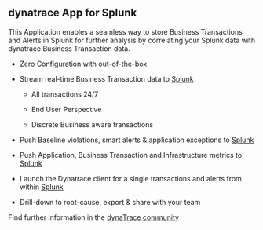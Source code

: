## dynatrace App for Splunk

This Application enables a seamless way to store Business Transactions and Alerts in Splunk for further analysis by correlating your Splunk data with dynatrace Business Transaction data.

  * Zero Configuration with out-of-the-box 

  * Stream real-time Business Transaction data to [Splunk](http://www.splunk.com)

    * All transactions 24/7 

    * End User Perspective 

    * Discrete Business aware transactions 

  * Push Baseline violations, smart alerts & application exceptions to [Splunk](http://www.splunk.com)

  * Push Application, Business Transaction and Infrastructure metrics to [Splunk](http://www.splunk.com)

  * Launch the Dynatrace client for a single transactions and alerts from within [Splunk](http://www.splunk.com)

  * Drill-down to root-cause, export & share with your team 

Find further information in the [dynaTrace community](https://community.dynatrace.com/community/display/DL/Splunk+Application) 
